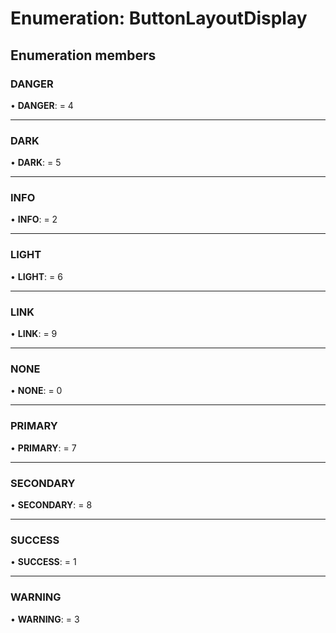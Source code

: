 # Enumeration: ButtonLayoutDisplay

## Enumeration members

### DANGER

• **DANGER**: = 4

___

### DARK

• **DARK**: = 5

___

### INFO

• **INFO**: = 2

___

### LIGHT

• **LIGHT**: = 6

___

### LINK

• **LINK**: = 9

___

### NONE

• **NONE**: = 0

___

### PRIMARY

• **PRIMARY**: = 7

___

### SECONDARY

• **SECONDARY**: = 8

___

### SUCCESS

• **SUCCESS**: = 1

___

### WARNING

• **WARNING**: = 3
